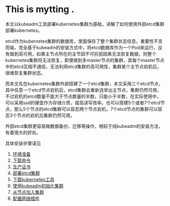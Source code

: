 # This is mytting .

本文以kubeadm工具部署kubernetes集群为基础，讲解了如何使用外部etcd集群部署kubernetes。

etcd作为kubernetes集群的数据库，里面保存了整个集群状态信息，重要性不言而喻，完全基于kubeadm的安装方式中，将etcd数据库作为一个Pod来运行，没有做到高可用，如果主节点所在的主节因不可抗拒因素无法恢复数据，则整个kubernetes集群将无法恢复，即便做到多master节点的集群，其每个master节点中的etcd互相不通信，无法利用etcd集群的高可用性，集群某个主节点宕机后，很难恢复集群状态。

而本文先在kubernetes集群外部搭建了一个etcd集群，本文采用三个etcd节点，其中任意一个etcd节点宕机后，etcd集群会重新选举出主节点，集群仍然可用，不过宕机的etcd数量不能大于节点数量的半数，只能小于半数，在实际使用中，可以采用ssd的硬盘作为存储介质，提高读写效率。也可以搭建5个或者7个etcd节点，那么5个节点的etcd集群可以容忍两个节点宕机，7个etcd节点的集群可以容忍3个节点的宕机后集群仍然可用。

外部etcd集群更容易做数据备份，迁移等操作，相较于纯kubeadm的安装方法，有着很大的好处。

具体安装步骤请见

1. [环境准备](https://github.com/mytting/kubernetes/blob/master/A-kubeadm%E5%AE%89%E8%A3%85Kubernetes%E9%9B%86%E7%BE%A4%E4%BD%BF%E7%94%A8%E5%A4%96%E9%83%A8etcd/v1.16.3-A%20%E7%8E%AF%E5%A2%83%E5%87%86%E5%A4%87.md)
2. [下载命令](https://github.com/mytting/kubernetes/blob/master/A-kubeadm%E5%AE%89%E8%A3%85Kubernetes%E9%9B%86%E7%BE%A4%E4%BD%BF%E7%94%A8%E5%A4%96%E9%83%A8etcd/v1.16.3-B%20%E4%B8%8B%E8%BD%BD%E5%91%BD%E4%BB%A4.md)
3. [生产证书](https://github.com/mytting/kubernetes/blob/master/A-kubeadm%E5%AE%89%E8%A3%85Kubernetes%E9%9B%86%E7%BE%A4%E4%BD%BF%E7%94%A8%E5%A4%96%E9%83%A8etcd/v1.16.3-C%20%E7%94%9F%E6%88%90%E8%AF%81%E4%B9%A6.md)
4. [部署etcd集群](https://github.com/mytting/kubernetes/blob/master/A-kubeadm%E5%AE%89%E8%A3%85Kubernetes%E9%9B%86%E7%BE%A4%E4%BD%BF%E7%94%A8%E5%A4%96%E9%83%A8etcd/v1.16.3-D%20%E9%83%A8%E7%BD%B2etcd%E9%9B%86%E7%BE%A4.md)
5. [下载kubernetes工具](https://github.com/mytting/kubernetes/blob/master/A-kubeadm%E5%AE%89%E8%A3%85Kubernetes%E9%9B%86%E7%BE%A4%E4%BD%BF%E7%94%A8%E5%A4%96%E9%83%A8etcd/v1.16.3-E%20%E4%B8%8B%E8%BD%BDkubernetes%E5%B7%A5%E5%85%B7.md)
6. [使用kubeadm初始化集群](https://github.com/mytting/kubernetes/blob/master/A-kubeadm%E5%AE%89%E8%A3%85Kubernetes%E9%9B%86%E7%BE%A4%E4%BD%BF%E7%94%A8%E5%A4%96%E9%83%A8etcd/v1.16.3-F%20%E5%88%9D%E5%A7%8B%E5%8C%96%E9%9B%86%E7%BE%A4.md)
7. [从节点加入集群](https://github.com/mytting/kubernetes/blob/master/A-kubeadm%E5%AE%89%E8%A3%85Kubernetes%E9%9B%86%E7%BE%A4%E4%BD%BF%E7%94%A8%E5%A4%96%E9%83%A8etcd/v1.16.3-G%20%E4%BB%8E%E8%8A%82%E7%82%B9%E5%8A%A0%E5%85%A5%E9%9B%86%E7%BE%A4.md)
8. [配置网络插件](https://github.com/mytting/kubernetes/blob/master/A-kubeadm%E5%AE%89%E8%A3%85Kubernetes%E9%9B%86%E7%BE%A4%E4%BD%BF%E7%94%A8%E5%A4%96%E9%83%A8etcd/v1.16.3-H%20%E9%85%8D%E7%BD%AE%E7%BD%91%E7%BB%9C%E6%8F%92%E4%BB%B6.md)